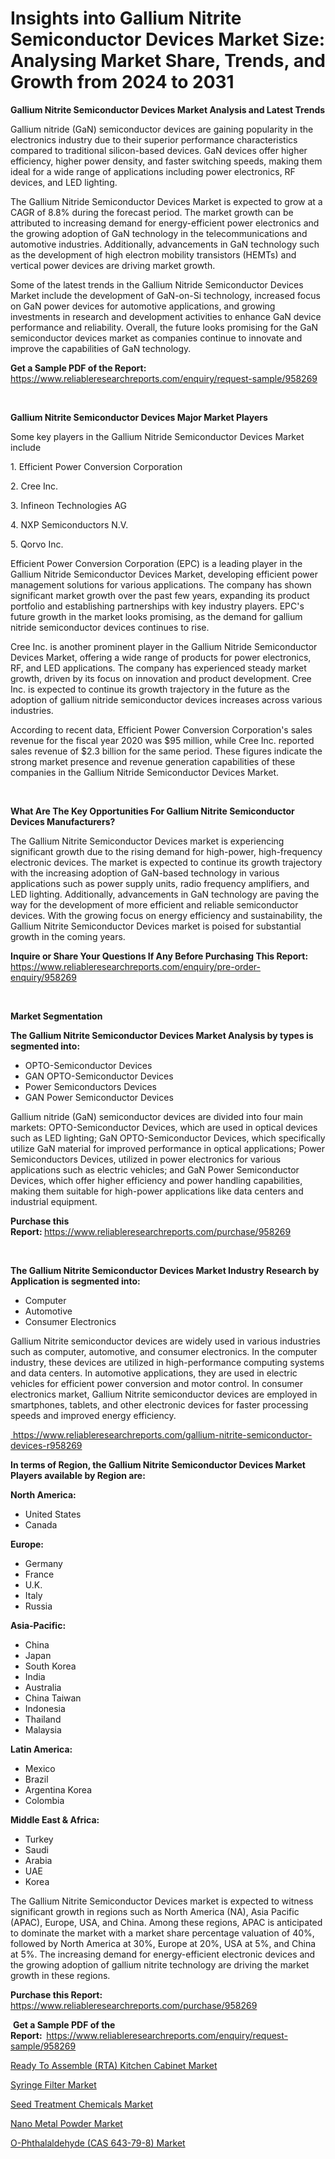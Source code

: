 <p><h1>Insights into Gallium Nitrite Semiconductor Devices Market Size: Analysing Market Share, Trends, and Growth from 2024 to 2031</h1></p><p><strong>Gallium Nitrite Semiconductor Devices Market Analysis and Latest Trends</strong></p>
<p><p>Gallium nitride (GaN) semiconductor devices are gaining popularity in the electronics industry due to their superior performance characteristics compared to traditional silicon-based devices. GaN devices offer higher efficiency, higher power density, and faster switching speeds, making them ideal for a wide range of applications including power electronics, RF devices, and LED lighting.</p><p>The Gallium Nitride Semiconductor Devices Market is expected to grow at a CAGR of 8.8% during the forecast period. The market growth can be attributed to increasing demand for energy-efficient power electronics and the growing adoption of GaN technology in the telecommunications and automotive industries. Additionally, advancements in GaN technology such as the development of high electron mobility transistors (HEMTs) and vertical power devices are driving market growth.</p><p>Some of the latest trends in the Gallium Nitride Semiconductor Devices Market include the development of GaN-on-Si technology, increased focus on GaN power devices for automotive applications, and growing investments in research and development activities to enhance GaN device performance and reliability. Overall, the future looks promising for the GaN semiconductor devices market as companies continue to innovate and improve the capabilities of GaN technology.</p></p>
<p><strong>Get a Sample PDF of the Report:&nbsp;</strong> <a href="https://www.reliableresearchreports.com/enquiry/request-sample/958269">https://www.reliableresearchreports.com/enquiry/request-sample/958269</a></p>
<p>&nbsp;</p>
<p><strong>Gallium Nitrite Semiconductor Devices Major Market Players</strong></p>
<p><p>Some key players in the Gallium Nitride Semiconductor Devices Market include</p><p>1. Efficient Power Conversion Corporation</p><p>2. Cree Inc.</p><p>3. Infineon Technologies AG</p><p>4. NXP Semiconductors N.V.</p><p>5. Qorvo Inc.</p><p>Efficient Power Conversion Corporation (EPC) is a leading player in the Gallium Nitride Semiconductor Devices Market, developing efficient power management solutions for various applications. The company has shown significant market growth over the past few years, expanding its product portfolio and establishing partnerships with key industry players. EPC's future growth in the market looks promising, as the demand for gallium nitride semiconductor devices continues to rise.</p><p>Cree Inc. is another prominent player in the Gallium Nitride Semiconductor Devices Market, offering a wide range of products for power electronics, RF, and LED applications. The company has experienced steady market growth, driven by its focus on innovation and product development. Cree Inc. is expected to continue its growth trajectory in the future as the adoption of gallium nitride semiconductor devices increases across various industries.</p><p>According to recent data, Efficient Power Conversion Corporation's sales revenue for the fiscal year 2020 was $95 million, while Cree Inc. reported sales revenue of $2.3 billion for the same period. These figures indicate the strong market presence and revenue generation capabilities of these companies in the Gallium Nitride Semiconductor Devices Market.</p></p>
<p>&nbsp;</p>
<p><strong>What Are The Key Opportunities For Gallium Nitrite Semiconductor Devices Manufacturers?</strong></p>
<p><p>The Gallium Nitrite Semiconductor Devices market is experiencing significant growth due to the rising demand for high-power, high-frequency electronic devices. The market is expected to continue its growth trajectory with the increasing adoption of GaN-based technology in various applications such as power supply units, radio frequency amplifiers, and LED lighting. Additionally, advancements in GaN technology are paving the way for the development of more efficient and reliable semiconductor devices. With the growing focus on energy efficiency and sustainability, the Gallium Nitrite Semiconductor Devices market is poised for substantial growth in the coming years.</p></p>
<p><strong>Inquire or Share Your Questions If Any Before Purchasing This Report:</strong> <a href="https://www.reliableresearchreports.com/enquiry/pre-order-enquiry/958269">https://www.reliableresearchreports.com/enquiry/pre-order-enquiry/958269</a></p>
<p>&nbsp;</p>
<p><strong>Market Segmentation</strong></p>
<p><strong>The Gallium Nitrite Semiconductor Devices Market Analysis by types is segmented into:</strong></p>
<p><ul><li>OPTO-Semiconductor Devices</li><li>GAN OPTO-Semiconductor Devices</li><li>Power Semiconductors Devices</li><li>GAN Power Semiconductor Devices</li></ul></p>
<p><p>Gallium nitride (GaN) semiconductor devices are divided into four main markets: OPTO-Semiconductor Devices, which are used in optical devices such as LED lighting; GaN OPTO-Semiconductor Devices, which specifically utilize GaN material for improved performance in optical applications; Power Semiconductors Devices, utilized in power electronics for various applications such as electric vehicles; and GaN Power Semiconductor Devices, which offer higher efficiency and power handling capabilities, making them suitable for high-power applications like data centers and industrial equipment.</p></p>
<p><strong>Purchase this Report:&nbsp;</strong><a href="https://www.reliableresearchreports.com/purchase/958269">https://www.reliableresearchreports.com/purchase/958269</a></p>
<p>&nbsp;</p>
<p><strong>The Gallium Nitrite Semiconductor Devices Market Industry Research by Application is segmented into:</strong></p>
<p><ul><li>Computer</li><li>Automotive</li><li>Consumer Electronics</li></ul></p>
<p><p>Gallium Nitrite semiconductor devices are widely used in various industries such as computer, automotive, and consumer electronics. In the computer industry, these devices are utilized in high-performance computing systems and data centers. In automotive applications, they are used in electric vehicles for efficient power conversion and motor control. In consumer electronics market, Gallium Nitrite semiconductor devices are employed in smartphones, tablets, and other electronic devices for faster processing speeds and improved energy efficiency.</p></p>
<p><a href="https://www.reliableresearchreports.com/gallium-nitrite-semiconductor-devices-r958269">&nbsp;https://www.reliableresearchreports.com/gallium-nitrite-semiconductor-devices-r958269</a></p>
<p><strong>In terms of Region, the Gallium Nitrite Semiconductor Devices Market Players available by Region are:</strong></p>
<p>
    <p> <strong> North America: </strong>
        <ul>
            <li>United States</li>
            <li>Canada</li>
        </ul>
        </p> 
    <p> <strong> Europe: </strong>
        <ul>
            <li>Germany</li>
            <li>France</li>
            <li>U.K.</li>
            <li>Italy</li>
            <li>Russia</li>
        </ul>
        </p> 
    <p> <strong> Asia-Pacific: </strong>
        <ul>
            <li>China</li>
            <li>Japan</li>
            <li>South Korea</li>
            <li>India</li>
            <li>Australia</li>
            <li>China Taiwan</li>
            <li>Indonesia</li>
            <li>Thailand</li>
            <li>Malaysia</li>
        </ul>
        </p> 
    <p> <strong> Latin America: </strong>
        <ul>
            <li>Mexico</li>
            <li>Brazil</li>
            <li>Argentina Korea</li>
            <li>Colombia</li>
        </ul>
        </p> 
    <p> <strong> Middle East & Africa: </strong>
        <ul>
            <li>Turkey</li>
            <li>Saudi</li>
            <li>Arabia</li>
            <li>UAE</li>
            <li>Korea</li>
        </ul>
    </p>
    </p>
<p><p>The Gallium Nitrite Semiconductor Devices market is expected to witness significant growth in regions such as North America (NA), Asia Pacific (APAC), Europe, USA, and China. Among these regions, APAC is anticipated to dominate the market with a market share percentage valuation of 40%, followed by North America at 30%, Europe at 20%, USA at 5%, and China at 5%. The increasing demand for energy-efficient electronic devices and the growing adoption of gallium nitrite technology are driving the market growth in these regions.</p></p>
<p><strong>Purchase this Report: </strong><a href="https://www.reliableresearchreports.com/purchase/958269">https://www.reliableresearchreports.com/purchase/958269</a></p>
<p>&nbsp;<strong>Get a Sample PDF of the Report:&nbsp;&nbsp;</strong><a href="https://www.reliableresearchreports.com/enquiry/request-sample/958269">https://www.reliableresearchreports.com/enquiry/request-sample/958269</a></p>
<p><strong></strong></p>
<p><p><a href="https://github.com/provorikovar/Market-Research-Report-List-6/blob/main/ready-to-assemble-rta-kitchen-cabinet-market.md">Ready To Assemble (RTA) Kitchen Cabinet Market</a></p><p><a href="https://github.com/angelajermaine/Market-Research-Report-List-5/blob/main/syringe-filter-market.md">Syringe Filter Market</a></p><p><a href="https://issuu.com/reportprime-2/docs/seed-treatment-chemicals-market-siz_abed5879c29b7c">Seed Treatment Chemicals Market</a></p><p><a href="https://github.com/CliffMedina6/Market-Research-Report-List-6/blob/main/nano-metal-powder-market.md">Nano Metal Powder Market</a></p><p><a href="https://issuu.com/reportprime-2/docs/o-phthalaldehyde-cas-643-79-8-marke_d01d486b2ac579">O-Phthalaldehyde (CAS 643-79-8) Market</a></p></p>